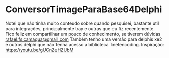 # ConversorTimageParaBase64Delphi
Notei que não tinha muito conteudo sobre quando pesquisei, bastante util para integrações, principalmente tray e outras que eu fiz recentemente. Fico feliz em compartilhar um pouco de conhecimento, se tiverem dúvidas rafael.fs.camaqua@gmail.com
Também tenho uma versão para delphis xe2 e outros delphi que não tenha acesso a biblioteca Tnetencoding.
Inspiração: https://youtu.be/gUCnZeHZUbM
